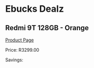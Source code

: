 
# Ebucks Dealz
## Redmi 9T 128GB - Orange
[Product Page](https://www.ebucks.com/web/shop/productSelected.do?prodId=1233005218&catId=1233326260)

Price: R3299.00

Savings: 


	